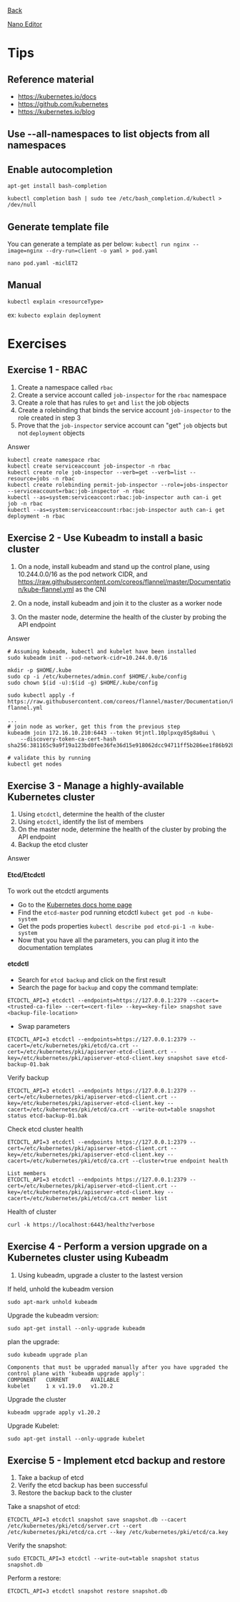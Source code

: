 [Back](../README.md)


[Nano Editor](./Nano-Editor-Tricks.md)

# Tips

## Reference material

* https://kubernetes.io/docs
* https://github.com/kubernetes
* https://kubernetes.io/blog

## Use --all-namespaces to list objects from all namespaces

## Enable autocompletion

`apt-get install bash-completion`

`kubectl completion bash | sudo tee /etc/bash_completion.d/kubectl > /dev/null`

## Generate template file
You can generate a template as per below:
`kubectl run nginx --image=nginx --dry-run=client -o yaml > pod.yaml`

`nano pod.yaml -miclET2 `

## Manual

`kubectl explain <resourceType>`

ex: `kubecto explain deployment`

# Exercises

## Exercise 1 - RBAC

1. Create a namespace called `rbac`
2. Create a service account called `job-inspector` for the `rbac` namespace
3. Create a role that has rules to `get` and `list` the job objects
4. Create a rolebinding that binds the service account `job-inspector` to the role created in step 3
5. Prove that the `job-inspector` service account can "get" `job` objects but not `deployment` objects

Answer
```
kubectl create namespace rbac
kubectl create serviceaccount job-inspector -n rbac
kubectl create role job-inspector --verb=get --verb=list --resource=jobs -n rbac
kubectl create rolebinding permit-job-inspector --role=jobs-inspector --serviceaccount=rbac:job-inspector -n rbac
kubectl --as=system:serviceaccont:rbac:job-inspector auth can-i get job -n rbac
kubectl --as=system:serviceaccount:rbac:job-inspector auth can-i get deployment -n rbac
```

## Exercise 2 - Use Kubeadm to install a basic cluster
1. On a node, install kubeadm and stand up the control plane, using 10.244.0.0/16 as the pod network CIDR, and https://raw.githubusercontent.com/coreos/flannel/master/Documentation/kube-flannel.yml as the CNI

2. On a node, install kubeadm and join it to the cluster as a worker node

3. On the master node, determine the health of the cluster by probing the API endpoint

Answer

```
# Assuming kubeadm, kubectl and kubelet have been installed
sudo kubeadm init --pod-network-cidr=10.244.0.0/16

mkdir -p $HOME/.kube
sudo cp -i /etc/kubernetes/admin.conf $HOME/.kube/config
sudo chown $(id -u):$(id -g) $HOME/.kube/config

sudo kubectl apply -f https://raw.githubusercontent.com/coreos/flannel/master/Documentation/kube-flannel.yml

...
# join node as worker, get this from the previous step
kubeadm join 172.16.10.210:6443 --token 9tjntl.10plpxqy85g8a0ui \
    --discovery-token-ca-cert-hash sha256:381165c9a9f19a123bd0fee36fe36d15e918062dcc94711ff5b286ee1f86b92b 

# validate this by running
kubectl get nodes
```

## Exercise 3 - Manage a highly-available Kubernetes cluster

1. Using `etcdctl`, determine the health of the cluster
2. Using `etcdctl`, identify the list of members
3. On the master node, determine the health of the cluster by probing the API endpoint
4. Backup the etcd cluster

Answer

#### Etcd/Etcdctl

To work out the etcdctl arguments
* Go to the [Kubernetes docs home page](https://kubernetes.io/docs/home/)
* Find the `etcd-master` pod running etcdctl
`kubect get pod -n kube-system`
* Get the pods properties
`kubectl describe pod etcd-pi-1 -n kube-system`
* Now that you have all the parameters, you can plug it into the documentation templates

#### etcdctl
* Search for `etcd backup` and click on the first result
* Search the page for `backup` and copy the command template:
```
ETCDCTL_API=3 etcdctl --endpoints=https://127.0.0.1:2379 --cacert=<trusted-ca-file> --cert=<cert-file> --key=<key-file> snapshot save <backup-file-location>
```
* Swap parameters
```
ETCDCTL_API=3 etcdctl --endpoints=https://127.0.0.1:2379 --cacert=/etc/kubernetes/pki/etcd/ca.crt --cert=/etc/kubernetes/pki/apiserver-etcd-client.crt --key=/etc/kubernetes/pki/apiserver-etcd-client.key snapshot save etcd-backup-01.bak
```

Verify backup
```
ETCDCTL_API=3 etcdctl --endpoints https://127.0.0.1:2379 --cert=/etc/kubernetes/pki/apiserver-etcd-client.crt --key=/etc/kubernetes/pki/apiserver-etcd-client.key --cacert=/etc/kubernetes/pki/etcd/ca.crt --write-out=table snapshot status etcd-backup-01.bak
```

Check etcd cluster health
```
ETCDCTL_API=3 etcdctl --endpoints https://127.0.0.1:2379 --cert=/etc/kubernetes/pki/apiserver-etcd-client.crt --key=/etc/kubernetes/pki/apiserver-etcd-client.key --cacert=/etc/kubernetes/pki/etcd/ca.crt --cluster=true endpoint health

List members
ETCDCTL_API=3 etcdctl --endpoints https://127.0.0.1:2379 --cert=/etc/kubernetes/pki/apiserver-etcd-client.crt --key=/etc/kubernetes/pki/apiserver-etcd-client.key --cacert=/etc/kubernetes/pki/etcd/ca.crt member list
```

Health of cluster
```
curl -k https://localhost:6443/healthz?verbose
```

## Exercise 4 - Perform a version upgrade on a Kubernetes cluster using Kubeadm

1. Using kubeadm, upgrade a cluster to the lastest version

If held, unhold the kubeadm version
```
sudo apt-mark unhold kubeadm
```

Upgrade the kubeadm version:
```
sudo apt-get install --only-upgrade kubeadm
```

plan the upgrade:
```
sudo kubeadm upgrade plan
```

```
Components that must be upgraded manually after you have upgraded the control plane with 'kubeadm upgrade apply':
COMPONENT   CURRENT       AVAILABLE
kubelet     1 x v1.19.0   v1.20.2
```

Upgrade the cluster
```
kubeadm upgrade apply v1.20.2
````

Upgrade Kubelet:
```
sudo apt-get install --only-upgrade kubelet
```

## Exercise 5 - Implement etcd backup and restore

1. Take a backup of etcd
2. Verify the etcd backup has been successful
3. Restore the backup back to the cluster

Take a snapshot of etcd:
```
ETCDCTL_API=3 etcdctl snapshot save snapshot.db --cacert /etc/kubernetes/pki/etcd/server.crt --cert /etc/kubernetes/pki/etcd/ca.crt --key /etc/kubernetes/pki/etcd/ca.key
```

Verify the snapshot:
```
sudo ETCDCTL_API=3 etcdctl --write-out=table snapshot status snapshot.db
```

Perform a restore:
```
ETCDCTL_API=3 etcdctl snapshot restore snapshot.db
```